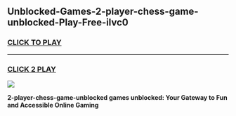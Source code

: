 
## Unblocked-Games-2-player-chess-game-unblocked-Play-Free-ilvc0
<h3>
<a href="https://premium76.site?title=2-player-chess-game-unblocked&ref=18A">CLICK TO PLAY</a></h3>
<hr>

<h3>
<a href="https://premium76.site?title=2-player-chess-game-unblocked&ref=18A">CLICK 2 PLAY</a>
  
</h3>

<a href="https://premium76.site?title=2-player-chess-game-unblocked&ref=18A"><img src="https://clearcache.store/games.png"></a>


**2-player-chess-game-unblocked games unblocked: Your Gateway to Fun and Accessible Online Gaming**
